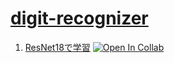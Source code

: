 # [digit-recognizer](https://www.kaggle.com/c/digit-recognizer)
1.  [ResNet18で学習](train_resnet18.ipynb) [![Open In Collab](https://colab.research.google.com/assets/colab-badge.svg)](https://colab.research.google.com/github/yukiharada1228/digit_recognizer/blob/main/train_resnet18.ipynb)